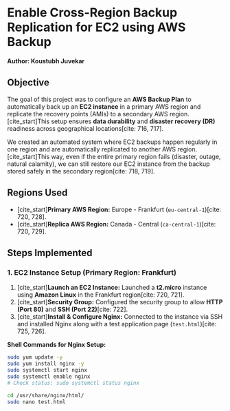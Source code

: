 # Enable Cross-Region Backup Replication for EC2 using AWS Backup
**Author: Koustubh Juvekar**

## Objective
The goal of this project was to configure an **AWS Backup Plan** to automatically back up an **EC2 instance** in a primary AWS region and replicate the recovery points (AMIs) to a secondary AWS region. [cite_start]This setup ensures **data durability** and **disaster recovery (DR)** readiness across geographical locations[cite: 716, 717].

We created an automated system where EC2 backups happen regularly in one region and are automatically replicated to another AWS region. [cite_start]This way, even if the entire primary region fails (disaster, outage, natural calamity), we can still restore our EC2 instance from the backup stored safely in the secondary region[cite: 718, 719].

## Regions Used
* [cite_start]**Primary AWS Region:** Europe - Frankfurt (`eu-central-1`)[cite: 720, 728].
* [cite_start]**Replica AWS Region:** Canada - Central (`ca-central-1`)[cite: 720, 729].

## Steps Implemented

### 1. EC2 Instance Setup (Primary Region: Frankfurt)
1.  [cite_start]**Launch an EC2 Instance:** Launched a **t2.micro** instance using **Amazon Linux** in the Frankfurt region[cite: 720, 721].
2.  [cite_start]**Security Group:** Configured the security group to allow **HTTP (Port 80)** and **SSH (Port 22)**[cite: 722].
3.  [cite_start]**Install & Configure Nginx:** Connected to the instance via SSH and installed Nginx along with a test application page (`test.html`)[cite: 725, 726].

**Shell Commands for Nginx Setup:**
```bash
sudo yum update -y
sudo yum install nginx -y
sudo systemctl start nginx
sudo systemctl enable nginx
# Check status: sudo systemctl status nginx

cd /usr/share/nginx/html/
sudo nano test.html
